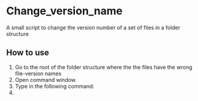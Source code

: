 # Change_version_name
A small script to change the version number of a set of files in a folder structure

## How to use
1. Go to the root of the folder structure where the the files have the wrong file-version names
2. Open command window. 
3. Type in the following command: 
4.
